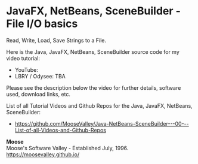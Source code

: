 # JavaFX, NetBeans, SceneBuilder - File I/O basics

Read, Write, Load, Save Strings to a File.

Here is the Java, JavaFX, NetBeans, SceneBuilder source code for my video tutorial:
* YouTube:
* LBRY / Odysee: TBA

Please see the description below the video for further details, software used, download links, etc.

List of all Tutorial Videos and Github Repos for the Java, JavaFX, NetBeans, SceneBuilder:
* https://github.com/MooseValley/Java-NetBeans-SceneBuilder---00---List-of-all-Videos-and-Github-Repos

**Moose**
<br>Moose's Software Valley - Established July, 1996.
<br>https://moosevalley.github.io/
